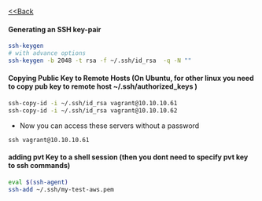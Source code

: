 [<<Back](index.md)
#### Generating an SSH key-pair
```bash
ssh-keygen
# with advance options 
ssh-keygen -b 2048 -t rsa -f ~/.ssh/id_rsa  -q -N ""
```

#### Copying Public Key to Remote Hosts (On Ubuntu, for other linux you need to copy pub key to remote host ~/.ssh/authorized_keys )
```bash
ssh-copy-id -i ~/.ssh/id_rsa vagrant@10.10.10.61
ssh-copy-id -i ~/.ssh/id_rsa vagrant@10.10.10.62
```
* Now you can access these servers without a password
```
ssh vagrant@10.10.10.61
```

#### adding pvt Key to a shell session (then you dont need to specify pvt key to ssh commands)
```bash
eval $(ssh-agent)
ssh-add ~/.ssh/my-test-aws.pem
```
